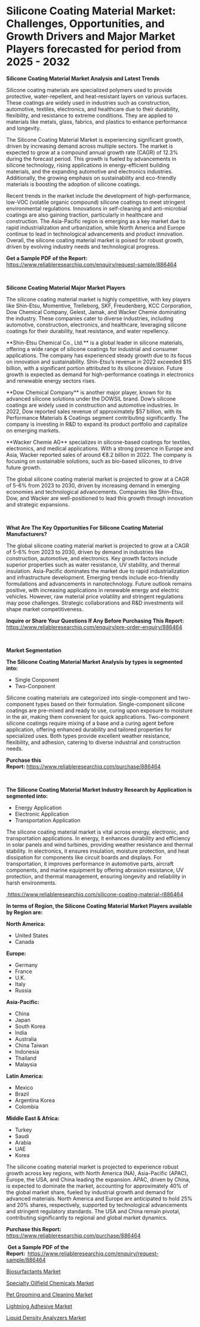 <p><h1>Silicone Coating Material Market: Challenges, Opportunities, and Growth Drivers and Major Market Players forecasted for period from 2025 - 2032</h1></p><p><strong>Silicone Coating Material Market Analysis and Latest Trends</strong></p>
<p><p>Silicone coating materials are specialized polymers used to provide protective, water-repellent, and heat-resistant layers on various surfaces. These coatings are widely used in industries such as construction, automotive, textiles, electronics, and healthcare due to their durability, flexibility, and resistance to extreme conditions. They are applied to materials like metals, glass, fabrics, and plastics to enhance performance and longevity.</p><p>The Silicone Coating Material Market is experiencing significant growth, driven by increasing demand across multiple sectors. The market is expected to grow at a compound annual growth rate (CAGR) of 12.3% during the forecast period. This growth is fueled by advancements in silicone technology, rising applications in energy-efficient building materials, and the expanding automotive and electronics industries. Additionally, the growing emphasis on sustainability and eco-friendly materials is boosting the adoption of silicone coatings.</p><p>Recent trends in the market include the development of high-performance, low-VOC (volatile organic compound) silicone coatings to meet stringent environmental regulations. Innovations in self-cleaning and anti-microbial coatings are also gaining traction, particularly in healthcare and construction. The Asia-Pacific region is emerging as a key market due to rapid industrialization and urbanization, while North America and Europe continue to lead in technological advancements and product innovation. Overall, the silicone coating material market is poised for robust growth, driven by evolving industry needs and technological progress.</p></p>
<p><strong>Get a Sample PDF of the Report:&nbsp;</strong> <a href="https://www.reliableresearchiq.com/enquiry/request-sample/886464?utm_campaign=1159&utm_medium=2&utm_source=Github&utm_content=ia&utm_term=26012025&utm_id=silicone-coating-material">https://www.reliableresearchiq.com/enquiry/request-sample/886464</a></p>
<p>&nbsp;</p>
<p><strong>Silicone Coating Material Major Market Players</strong></p>
<p><p>The silicone coating material market is highly competitive, with key players like Shin-Etsu, Momentive, Trelleborg, SKF, Freudenberg, KCC Corporation, Dow Chemical Company, Gelest, Jamak, and Wacker Chemie dominating the industry. These companies cater to diverse industries, including automotive, construction, electronics, and healthcare, leveraging silicone coatings for their durability, heat resistance, and water repellency.</p><p>**Shin-Etsu Chemical Co., Ltd.** is a global leader in silicone materials, offering a wide range of silicone coatings for industrial and consumer applications. The company has experienced steady growth due to its focus on innovation and sustainability. Shin-Etsu’s revenue in 2022 exceeded $15 billion, with a significant portion attributed to its silicone division. Future growth is expected as demand for high-performance coatings in electronics and renewable energy sectors rises.</p><p>**Dow Chemical Company** is another major player, known for its advanced silicone solutions under the DOWSIL brand. Dow’s silicone coatings are widely used in construction and automotive industries. In 2022, Dow reported sales revenue of approximately $57 billion, with its Performance Materials & Coatings segment contributing significantly. The company is investing in R&D to expand its product portfolio and capitalize on emerging markets.</p><p>**Wacker Chemie AG** specializes in silicone-based coatings for textiles, electronics, and medical applications. With a strong presence in Europe and Asia, Wacker reported sales of around €8.2 billion in 2022. The company is focusing on sustainable solutions, such as bio-based silicones, to drive future growth.</p><p>The global silicone coating material market is projected to grow at a CAGR of 5-6% from 2023 to 2030, driven by increasing demand in emerging economies and technological advancements. Companies like Shin-Etsu, Dow, and Wacker are well-positioned to lead this growth through innovation and strategic expansions.</p></p>
<p>&nbsp;</p>
<p><strong>What Are The Key Opportunities For Silicone Coating Material Manufacturers?</strong></p>
<p><p>The global silicone coating material market is projected to grow at a CAGR of 5-6% from 2023 to 2030, driven by demand in industries like construction, automotive, and electronics. Key growth factors include superior properties such as water resistance, UV stability, and thermal insulation. Asia-Pacific dominates the market due to rapid industrialization and infrastructure development. Emerging trends include eco-friendly formulations and advancements in nanotechnology. Future outlook remains positive, with increasing applications in renewable energy and electric vehicles. However, raw material price volatility and stringent regulations may pose challenges. Strategic collaborations and R&D investments will shape market competitiveness.</p></p>
<p><strong>Inquire or Share Your Questions If Any Before Purchasing This Report:</strong> <a href="https://www.reliableresearchiq.com/enquiry/pre-order-enquiry/886464?utm_campaign=1159&utm_medium=2&utm_source=Github&utm_content=ia&utm_term=26012025&utm_id=silicone-coating-material">https://www.reliableresearchiq.com/enquiry/pre-order-enquiry/886464</a></p>
<p>&nbsp;</p>
<p><strong>Market Segmentation</strong></p>
<p><strong>The Silicone Coating Material Market Analysis by types is segmented into:</strong></p>
<p><ul><li>Single Conponent</li><li>Two-Conponent</li></ul></p>
<p><p>Silicone coating materials are categorized into single-component and two-component types based on their formulation. Single-component silicone coatings are pre-mixed and ready to use, curing upon exposure to moisture in the air, making them convenient for quick applications. Two-component silicone coatings require mixing of a base and a curing agent before application, offering enhanced durability and tailored properties for specialized uses. Both types provide excellent weather resistance, flexibility, and adhesion, catering to diverse industrial and construction needs.</p></p>
<p><strong>Purchase this Report:&nbsp;</strong><a href="https://www.reliableresearchiq.com/purchase/886464?utm_campaign=1159&utm_medium=2&utm_source=Github&utm_content=ia&utm_term=26012025&utm_id=silicone-coating-material">https://www.reliableresearchiq.com/purchase/886464</a></p>
<p>&nbsp;</p>
<p><strong>The Silicone Coating Material Market Industry Research by Application is segmented into:</strong></p>
<p><ul><li>Energy Application</li><li>Electronic Application</li><li>Transportation Application</li></ul></p>
<p><p>The silicone coating material market is vital across energy, electronic, and transportation applications. In energy, it enhances durability and efficiency in solar panels and wind turbines, providing weather resistance and thermal stability. In electronics, it ensures insulation, moisture protection, and heat dissipation for components like circuit boards and displays. For transportation, it improves performance in automotive parts, aircraft components, and marine equipment by offering abrasion resistance, UV protection, and thermal management, ensuring longevity and reliability in harsh environments.</p></p>
<p><a href="https://www.reliableresearchiq.com/silicone-coating-material-r886464?utm_campaign=1159&utm_medium=2&utm_source=Github&utm_content=ia&utm_term=26012025&utm_id=silicone-coating-material">&nbsp;https://www.reliableresearchiq.com/silicone-coating-material-r886464</a></p>
<p><strong>In terms of Region, the Silicone Coating Material Market Players available by Region are:</strong></p>
<p>
    <p> <strong> North America: </strong>
        <ul>
            <li>United States</li>
            <li>Canada</li>
        </ul>
        </p> 
    <p> <strong> Europe: </strong>
        <ul>
            <li>Germany</li>
            <li>France</li>
            <li>U.K.</li>
            <li>Italy</li>
            <li>Russia</li>
        </ul>
        </p> 
    <p> <strong> Asia-Pacific: </strong>
        <ul>
            <li>China</li>
            <li>Japan</li>
            <li>South Korea</li>
            <li>India</li>
            <li>Australia</li>
            <li>China Taiwan</li>
            <li>Indonesia</li>
            <li>Thailand</li>
            <li>Malaysia</li>
        </ul>
        </p> 
    <p> <strong> Latin America: </strong>
        <ul>
            <li>Mexico</li>
            <li>Brazil</li>
            <li>Argentina Korea</li>
            <li>Colombia</li>
        </ul>
        </p> 
    <p> <strong> Middle East & Africa: </strong>
        <ul>
            <li>Turkey</li>
            <li>Saudi</li>
            <li>Arabia</li>
            <li>UAE</li>
            <li>Korea</li>
        </ul>
    </p>
    </p>
<p><p>The silicone coating material market is projected to experience robust growth across key regions, with North America (NA), Asia-Pacific (APAC), Europe, the USA, and China leading the expansion. APAC, driven by China, is expected to dominate the market, accounting for approximately 40% of the global market share, fueled by industrial growth and demand for advanced materials. North America and Europe are anticipated to hold 25% and 20% shares, respectively, supported by technological advancements and stringent regulatory standards. The USA and China remain pivotal, contributing significantly to regional and global market dynamics.</p></p>
<p><strong>Purchase this Report: </strong><a href="https://www.reliableresearchiq.com/purchase/886464?utm_campaign=1159&utm_medium=2&utm_source=Github&utm_content=ia&utm_term=26012025&utm_id=silicone-coating-material">https://www.reliableresearchiq.com/purchase/886464</a></p>
<p>&nbsp;<strong>Get a Sample PDF of the Report:&nbsp;&nbsp;</strong><a href="https://www.reliableresearchiq.com/enquiry/request-sample/886464?utm_campaign=1159&utm_medium=2&utm_source=Github&utm_content=ia&utm_term=26012025&utm_id=silicone-coating-material">https://www.reliableresearchiq.com/enquiry/request-sample/886464</a></p>
<p><strong></strong></p>
<p><p><a href="https://github.com/mariellegiddings81/Market-Research-Report-List-1/blob/main/biosurfactants-market.md?utm_campaign=1159&utm_medium=2&utm_source=Github&utm_content=ia&utm_term=26012025&utm_id=silicone-coating-material">Biosurfactants Market</a></p><p><a href="https://github.com/mshiradeth/Market-Research-Report-List-1/blob/main/specialty-oilfield-chemicals-market.md?utm_campaign=1159&utm_medium=2&utm_source=Github&utm_content=ia&utm_term=26012025&utm_id=silicone-coating-material">Specialty Oilfield Chemicals Market</a></p><p><a href="https://www.linkedin.com/pulse/decoding-pet-grooming-cleaning-market-signals-growth-esb4f?utm_campaign=1159&utm_medium=2&utm_source=Github&utm_content=ia&utm_term=26012025&utm_id=silicone-coating-material">Pet Grooming and Cleaning Market</a></p><p><a href="https://www.linkedin.com/pulse/projected-growth-revenue-lightning-adhesive-market-88-y18hf?utm_campaign=1159&utm_medium=2&utm_source=Github&utm_content=ia&utm_term=26012025&utm_id=silicone-coating-material">Lightning Adhesive Market</a></p><p><a href="https://www.linkedin.com/pulse/market-analysis-forliquid-density-analyzers-marketwith-t7tdf?utm_campaign=1159&utm_medium=2&utm_source=Github&utm_content=ia&utm_term=26012025&utm_id=silicone-coating-material">Liquid Density Analyzers Market</a></p></p>
